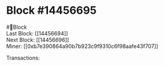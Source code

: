 
Block #14456695
===============
  
#🧊Block  
Last Block: [[14456694]]  
Next Block: [[14456696]]  
Miner: [[0xb7e390864a90b7b923c9f9310c6f98aafe43f707]]  

 Transactions: